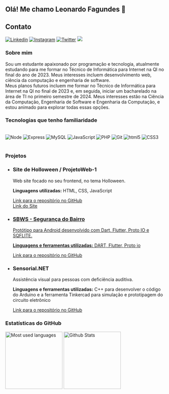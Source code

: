 ## Olá! Me chamo Leonardo Fagundes 👋

## Contato

[![Linkedin](https://img.shields.io/badge/LinkedIn-0077B5?style=for-the-badge&logo=linkedin&logoColor=white)](https://www.linkedin.com/in/leonardokzkz/)
[![Instagram](https://img.shields.io/badge/Instagram-E4405F?style=for-the-badge&logo=instagram&logoColor=white)](https://www.instagram.com/leonardokzkz/)
[![Twitter](https://img.shields.io/badge/Twitter-1DA1F2?style=for-the-badge&logo=twitter&logoColor=white)](https://twitter.com/LeonardoKzkz)
<a href="mailto:leonardofagundes@sapo.pt"><img src="https://img.shields.io/badge/Gmail-D14836?style=for-the-badge&logo=gmail&logoColor=white" target="_blanck"></a>


### Sobre mim

<p>Sou um estudante apaixonado por programação e tecnologia, atualmente estudando para me formar no Técnico de Informática para Internet na QI no final do ano de 2023. Meus interesses incluem desenvolvimento web, ciência da computação e engenharia de software.</br> Meus planos futuros incluem me formar no Técnico de Informática para Internet na QI no final de 2023 e, em seguida, iniciar um bacharelado na área de TI no primeiro semestre de 2024. Meus interesses estão na Ciência da Computação, Engenharia de Software e Engenharia da Computação, e estou animado para explorar todas essas opções.</p>

### Tecnologias que tenho familiaridade

<div style="display: inline_block"><br/>
    <img align="center" alt="Node" src="https://img.shields.io/badge/Node.js-43853D?style=for-the-badge&logo=node.js&logoColor=white"/>
    <img align="center" alt="Express" src="https://img.shields.io/badge/Express.js-404D59?style=for-the-badge"/>
    <img align="center" alt="MySQL" src="https://img.shields.io/badge/MySQL-00000F?style=for-the-badge&logo=mysql&logoColor=white"/>    
    <img align="center" alt="JavaScript" src="https://img.shields.io/badge/JavaScript-323330?style=for-the-badge&logo=javascript&logoColor=F7DF1E"/>
    <img align="center" alt="PHP" src="https://img.shields.io/badge/PHP-777BB4?style=for-the-badge&logo=php&logoColor=white"/>
    <img align="center" alt="Git" src="https://img.shields.io/badge/Git-E34F26?style=for-the-badge&logo=git&logoColor=white"/>
    <img align="center" alt="html5" src="https://img.shields.io/badge/HTML-239120?style=for-the-badge&logo=html5&logoColor=white"/>
    <img align="center" alt="CSS3" src="https://img.shields.io/badge/CSS-239120?&style=for-the-badge&logo=css3&logoColor=white"/>
</div></br>

### Projetos

<ul>
  <li>
    <h3>Site de Holloween / ProjetoWeb-1</h3>
    <p>Web site focado no seu frontend, no tema Holloween.</p>
    <p><strong>Linguagens utilizadas:</strong> HTML, CSS, JavaScript</p>
    <p><a href="https://github.com/leonardokzkz/ProjWeb-1">Link para o repositório no GitHub</a></br>
    <a href="https://leonardokzkz.github.io/ProjWeb-1/">Link do Site</p>
  </li>
  <li>
    <h3>SBWS - Segurança do Bairro</h3>
    <p>Protótipo para Android desenvolvido com Dart, Flutter, Proto IO e SQFLITE.</p>
    <p><strong>Linguagens e ferramentas utilizadas:</strong> DART, Flutter, Proto io</p>
    <p><a href="https://github.com/leonardokzkz/SBWS/tree/master/SBWS">Link para o repositório no GitHub</a></p>
  </li>
  <li>
    <h3>Sensorial.NET</h3>
    <p>Assistência visual para pessoas com deficiência auditiva.</p>
    <p><strong>Linguagens e ferramentas utilizadas:</strong> C++ para desenvolver o código do Arduino e a ferramenta Tinkercad para simulação e prototipagem do circuito eletrônico</p>
    <p><a href="https://github.com/leonardokzkz/sensorial.net">Link para o repositório no GitHub</a></p>
  </li>
</ul>

### Estatísticas do GitHub

<div>
    <img alt="Most used languages" height="180em" src="https://github-readme-stats.vercel.app/api/top-langs/?username=leonardokzkz"></img>
    <img alt="Github Stats" height="180em" src="https://github-readme-stats.vercel.app/api?username=leonardokzkz&show_icons=true&theme=default"></img>
</div>
